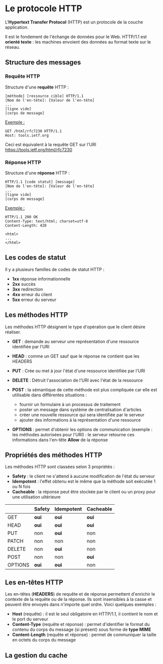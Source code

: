 # Le protocole HTTP

L'**Hypertext Transfer Protocol** (HTTP) est un protocole de la couche application.

Il est le fondement de l'échange de données pour le Web. HTTP/1.1 est **orienté texte** : les machines envoient des données au format texte sur le réseau.

## Structure des messages

### Requête HTTP

Structure d'une **requête** HTTP :

```
[méthode] [ressource cible] HTTP/1.1
[Nom de l'en-tête]: [Valeur de l'en-tête]
...
[ligne vide]
[corps de message]
```

<u>Exemple :</u>

```http
GET /html/rfc7230 HTTP/1.1
Host: tools.ietf.org
```

Ceci est équivalent à la requête GET sur l'URI https://tools.ietf.org/html/rfc7230

### Réponse HTTP

Structure d'une **réponse** HTTP :

```
HTTP/1.1 [code statut] [message]
[Nom de l'en-tête]: [Valeur de l'en-tête]
...
[ligne vide]
[corps de message]
```

<u>Exemple :</u>

```http
HTTP/1.1 200 OK
Content-Type: text/html; charset=utf-8
Content-Length: 420

<html>
...
</html>
```

## Les codes de statut

Il y a plusieurs familles de codes de statut HTTP :

- **1xx** réponse informationnelle
- **2xx** succès
- **3xx** redirection
- **4xx** erreur du client
- **5xx** erreur du serveur

## Les méthodes HTTP

Les méthodes HTTP désignent le type d'opération que le client désire réaliser.

- **GET** : demande au serveur une représentation d'une ressource identifiée par l'URI
- **HEAD** : comme un GET sauf que le réponse ne contient que les HEADERS
- **PUT** : Crée ou met à jour l'état d'une ressource identifiée par l'URI
- **DELETE** : Détruit l'association de l'URI avec l'état de la ressource
- **POST** : la sémantique de cette méthode est plus compliquée car elle est utilisable dans différentes situations :
  - fournir un formulaire à un processus de traitement
  - poster un message dans système de centralisation d'articles
  - créer une nouvelle ressource qui sera identifiée par le serveur
  - ajouter des informations à la représentation d'une ressource 

- **OPTIONS** : permet d'obtenir les options de communication (exemple : les méthodes autorisées pour l'URI) : le serveur retourne ces informations dans l'en-tête **Allow** de la réponse

## Propriétés des méthodes HTTP

Les méthodes HTTP sont classées selon 3 propriétés :

- **Safety** : le client ne s'attend à aucune modification de l'état du serveur
- **Idempotent** : l'effet obtenu est le même que la méthode soit exécutée 1 ou N fois
- **Cacheable** : la réponse peut être stockée par le client ou un proxy pour une utilisation ultérieure

|         | Safety  | Idempotent | Cacheable |
| ------- | ------- | ---------- | --------- |
| GET     | **oui** | **oui**    | **oui**   |
| HEAD    | **oui** | **oui**    | **oui**   |
| PUT     | non     | **oui**    | non       |
| PATCH   | non     | non        | non       |
| DELETE  | non     | **oui**    | non       |
| POST    | non     | non        | **oui**   |
| OPTIONS | **oui** | **oui**    | non       |

## Les en-têtes HTTP

Les en-têtes (**HEADERS**) de requête et de réponse permettent d'enrichir le contexte de la requête ou de la réponse. Ils sont insensibles à la casse et peuvent être envoyés dans n'importe quel ordre. Voici quelques exemples :

- **Host** (requête) : il est le seul obligatoire en HTTP/1.1, il contient le nom et le port du serveur
- **Content-Type** (requête et réponse) : permet d'identifier le format du contenu du corps du message (si présent) sous forme de **type MIME**
- **Content-Length** (requête et réponse) : permet de communiquer la taille en octets du corps du message

## La gestion du cache
